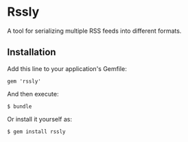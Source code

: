 # Rssly

A tool for serializing multiple RSS feeds into different formats.

## Installation

Add this line to your application's Gemfile:

    gem 'rssly'

And then execute:

    $ bundle

Or install it yourself as:

    $ gem install rssly


